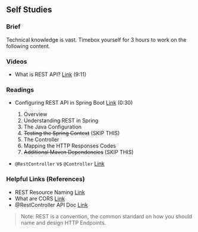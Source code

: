 ## Self Studies

### Brief

Technical knowledge is vast. Timebox yourself for 3 hours to work on the following content.

### Videos

- What is REST API? [Link](https://youtu.be/lsMQRaeKNDk) (9:11)

### Readings

- Configuring REST API in Spring Boot [Link](https://www.baeldung.com/building-a-restful-web-service-with-spring-and-java-based-configuration) (0:30)
    
    1. Overview
    1. Understanding REST in Spring
    1. The Java Configuration
    1. ~~Testing the Spring Context~~ (SKIP THIS)
    1. The Controller
    1. Mapping the HTTP Responses Codes
    1. ~~Additional Maven Dependencies~~ (SKIP THIS)

- `@RestController` vs `@Controller` [Link](https://www.baeldung.com/spring-controller-vs-restcontroller)


### Helpful Links (References)

- REST Resource Naming [Link](https://restfulapi.net/resource-naming/)
- What are CORS [Link](https://developer.mozilla.org/en-US/docs/Web/HTTP/CORS)
- @RestController API Doc [Link](https://docs.spring.io/spring-framework/docs/current/javadoc-api/org/springframework/web/bind/annotation/RestController.html)

> Note: REST is a convention, the common standard on how you should name and design HTTP Endpoints.